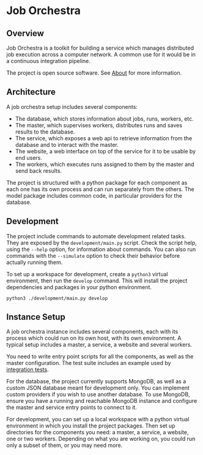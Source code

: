 # Job Orchestra


## Overview

Job Orchestra is a toolkit for building a service which manages distributed job execution across a computer network.
A common use for it would be in a continuous integration pipeline.

The project is open source software. See [About](about.md) for more information.


## Architecture

A job orchestra setup includes several components:
* The database, which stores information about jobs, runs, workers, etc.
* The master, which supervises workers, distributes runs and saves results to the database.
* The service, which exposes a web api to retrieve information from the database and to interact with the master.
* The website, a web interface on top of the service for it to be usable by end users.
* The workers, which executes runs assigned to them by the master and send back results.

The project is structured with a python package for each component as each one has its own process and can run separately from the others. The model package includes common code, in particular providers for the database.


## Development

The project include commands to automate development related tasks. They are exposed by the `development/main.py` script. Check the script help, using the `--help` option, for information about commands. You can also run commands with the `--simulate` option to check their behavior before actually running them.


To set up a workspace for development, create a `python3` virtual environment, then run the `develop` command. This will install the project dependencies and packages in your python environment.

```
python3 ./development/main.py develop
```


## Instance Setup

A job orchestra instance includes several components, each with its process which could run on its own host, with its own environment. A typical setup includes a master, a service, a website and several workers.

You need to write entry point scripts for all the components, as well as the master configuration. The test suite includes an example used by [integration tests](test/integration).

For the database, the project currently supports MongoDB, as well as a custom JSON database meant for development only. You can implement custom providers if you wish to use another database. To use MongoDB, ensure you have a running and reachable MongoDB instance and configure the master and service entry points to connect to it.

For development, you can set up a local workspace with a python virtual environment in which you install the project packages. Then set up directories for the components you need: a master, a service, a website, one or two workers. Depending on what you are working on, you could run only a subset of them, or you may need more.
